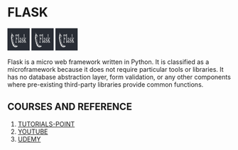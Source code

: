 # FLASK
<img src="images/flask.png" width="50" height="50"> <img src="images/flask.png" width="50" height="50"> <img src="images/flask.png" width="50" height="50">

Flask is a micro web framework written in Python. It is classified as a microframework because it does not require particular tools or libraries. It has no database abstraction layer, form validation, or any other components where pre-existing third-party libraries provide common functions.

## COURSES AND REFERENCE

1. [TUTORIALS-POINT](https://www.tutorialspoint.com/flask/index.htm)
2. [YOUTUBE](https://www.youtube.com/watch?v=Z1RJmh_OqeA)
3. [UDEMY](https://www.udemy.com/course/rest-api-flask-and-python/)
